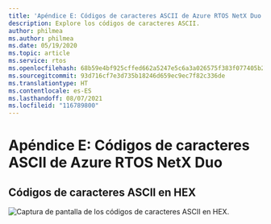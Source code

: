 ```yaml
---
title: 'Apéndice E: Códigos de caracteres ASCII de Azure RTOS NetX Duo'
description: Explore los códigos de caracteres ASCII.
author: philmea
ms.author: philmea
ms.date: 05/19/2020
ms.topic: article
ms.service: rtos
ms.openlocfilehash: 68b59e4bf925cffed662a5247e5c6a3a026575f383f077405b2490ece872f525
ms.sourcegitcommit: 93d716cf7e3d735b18246d659ec9ec7f82c336de
ms.translationtype: HT
ms.contentlocale: es-ES
ms.lasthandoff: 08/07/2021
ms.locfileid: "116789800"
---
```

# <a name="appendix-e----azure-rtos-netx-duo-ascii-character-codes"></a>Apéndice E: Códigos de caracteres ASCII de Azure RTOS NetX Duo 

## <a name="ascii-character-codes-in-hex"></a>Códigos de caracteres ASCII en HEX

![Captura de pantalla de los códigos de caracteres ASCII en HEX.](./media/user-guide/ascii-character-codes-hex.png)